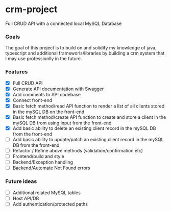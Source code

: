 # crm-project

Full CRUD API with a connected local MySQL Database

### Goals

The goal of this project is to build on and solidify my knowledge of java, typescript and additional frameworls/libraries by building a crm system that I may use professionlly in the future.

### Features

-   [x] Full CRUD API
-   [x] Generate API documentation with Swagger
-   [x] Add comments to API codebase
-   [x] Connect front-end
-   [x] Basic fetch method/read API function to render a list of all clients stored in the mySQL DB on the front-end
-   [x] Basic fetch method/create API function to create and store a client in the mySQL DB from using input from the front-end
-   [x] Add basic ability to delete an existing client record in the mySQL DB from the front-end
-   [ ] Add basic ability to update/patch an existing client record in the mySQL DB from the front-end
-   [ ] Refactor / Refine above methods (validation/confirmation etc)
-   [ ] Frontend/build and style
-   [ ] Backend/Exception handling
-   [ ] Backend/Automate Not Found errors

### Future ideas

-   [ ] Additional related MySQL tables
-   [ ] Host API/DB
-   [ ] Add authentication/protected paths
